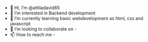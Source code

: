 - 👋 Hi, I’m @attiladavid85
- 👀 I’m interested in Backend development
- 🌱 I’m currently learning basic webdevelopment as html, css and javascript
- 💞️ I’m looking to collaborate on -
- 📫 How to reach me -

<!---
attiladavid85/attiladavid85 is a ✨ special ✨ repository because its `README.md` (this file) appears on your GitHub profile.
You can click the Preview link to take a look at your changes.
--->
